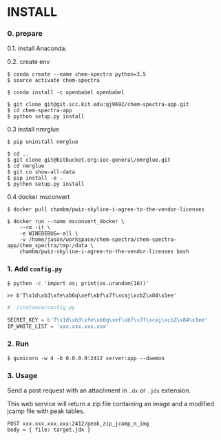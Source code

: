 # INSTALL


### 0. prepare

0.1. install Anaconda.

0.2. create env

```
$ conda create --name chem-spectra python=3.5
$ source activate chem-spectra
```

```
$ conda install -c openbabel openbabel
```

```
$ git clone git@git.scc.kit.edu:qj9692/chem-spectra-app.git
$ cd chem-spectra-app
$ python setup.py install
```

0.3 install nmrglue

```
$ pip uninstall nmrglue

$ cd ..
$ git clone git@bitbucket.org:ioc-general/nmrglue.git
$ cd nmrglue
$ git co show-all-data
$ pip install -e .
$ python setup.py install
```

0.4 docker msconvert

```
$ docker pull chambm/pwiz-skyline-i-agree-to-the-vendor-licenses

$ docker run --name msconvert_docker \
    --rm -it \
    -e WINEDEBUG=-all \
    -v /home/jason/workspace/chem-spectra/chem-spectra-app/chem_spectra/tmp:/data \
    chambm/pwiz-skyline-i-agree-to-the-vendor-licenses bash

```


### 1. Add `config.py`

```
$ python -c 'import os; print(os.urandom(16))'

>> b'T\x1d\xb3\xfe\xb6q\xef\xbf\x7f\xcaj\xcbZ\x84\x1ee'
```

```python
# ./instance/config.py

SECRET_KEY = b'T\x1d\xb3\xfe\xb6q\xef\xbf\x7f\xcaj\xcbZ\x84\x1ee'
IP_WHITE_LIST = 'xxx.xxx.xxx.xxx'
```

### 2. Run

```
$ gunicorn -w 4 -b 0.0.0.0:2412 server:app --daemon
```

### 3. Usage

Send a post request with an attachment in `.dx` or `.jdx` extension.

This web service will return a zip file containing an image and a modified jcamp file with peak tables.

```
POST xxx.xxx.xxx.xxx:2412/peak_zip_jcamp_n_img
body = { file: target.jdx }
```
